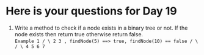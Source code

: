 # Here is your questions for Day 19

1. Write a method to check if a node exists in a binary tree or not. If the node exists then return true otherwise return false. <br>
 ` Example
1
/ \
2 3 , findNode(5) ==> true, findNode(10) == false
/ \ / \
4 5 6 7 `
